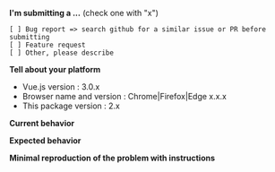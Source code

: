 **I'm submitting a ...**  (check one with "x")

```
[ ] Bug report => search github for a similar issue or PR before submitting
[ ] Feature request
[ ] Other, please describe
```

**Tell about your platform**

* Vue.js version : 3.0.x
* Browser name and version : Chrome|Firefox|Edge x.x.x
* This package version : 2.x

**Current behavior**
<!-- Describe how the bug manifests. -->

**Expected behavior**
<!-- Describe what the behavior would be without the bug. -->

**Minimal reproduction of the problem with instructions**
<!--
If the current behavior is a bug, or you can illustrate your feature request better with an example, 
please provide the *STEPS TO REPRODUCE* and if possible a *MINIMAL DEMO* of the problem via https://jsfiddle.net or similar 
-->
